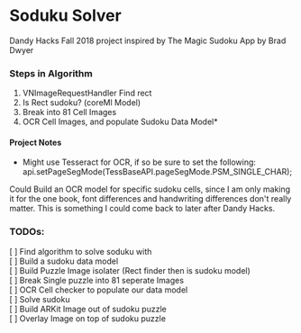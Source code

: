 #  Soduku Solver

Dandy Hacks Fall 2018 project inspired by The Magic Sudoku App by Brad Dwyer

### Steps in Algorithm
1.  VNImageRequestHandler Find rect  
2.  Is Rect sudoku? (coreMl Model)  
3. Break into 81 Cell Images  
4. OCR Cell Images, and populate Sudoku Data Model*  

#### Project Notes  
* Might use Tesseract for OCR, if so be sure to set the following:
api.setPageSegMode(TessBaseAPI.pageSegMode.PSM_SINGLE_CHAR);

Could Build an OCR model for specific sudoku cells, since I am only making it for the one book, font differences and handwriting differences don't really matter.  This is something I could come back to later after Dandy Hacks.

### TODOs:
[ ] Find algorithm to solve soduku with  
[ ] Build a sudoku data model  
[ ] Build Puzzle Image isolater (Rect finder then is sudoku model)  
[ ] Break Single puzzle into 81 seperate Images  
[ ] OCR Cell checker to populate our data model  
[ ] Solve sudoku   
[ ] Build ARKit Image out of sudoku puzzle  
[ ] Overlay Image on top of sudoku puzzle  



